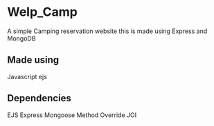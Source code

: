 # Welp_Camp
A simple Camping reservation website this is made using Express and MongoDB

## Made using
Javascript
ejs

## Dependencies
EJS
Express
Mongoose
Method Override
JOI 
